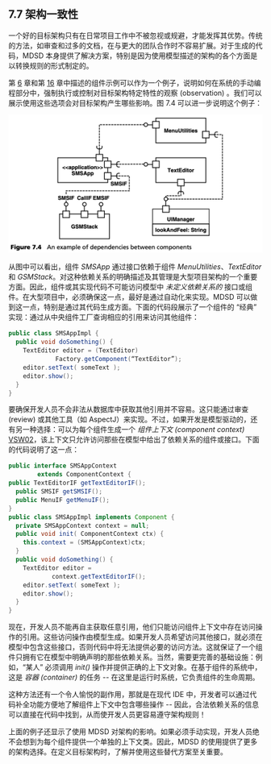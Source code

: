 ## 7.7 架构一致性
一个好的目标架构只有在日常项目工作中不被忽视或规避，才能发挥其优势。传统的方法，如审查和过多的文档，在与更大的团队合作时不容易扩展。对于生成的代码，MDSD 本身提供了解决方案，特别是因为使用模型描述的架构的各个方面是以转换规则的形式制定的。

第 [6](../ch6/0.md) 章和第 [16](../ch16/0.md) 章中描述的组件示例可以作为一个例子，说明如何在系统的手动编程部分中，强制执行或控制对目标架构特定特性的观察 (observation) 。我们可以展示使用这些选项会对目标架构产生哪些影响。图 7.4 可以进一步说明这个例子：

![Figure 7.4](../img/f7.4.png)

从图中可以看出，组件 *SMSApp* 通过接口依赖于组件 *MenuUtilities*、*TextEditor* 和 *GSMStack*。对这种依赖关系的明确描述及其管理是大型项目架构的一个重要方面。因此，组件或其实现代码不可能访问模型中 *未定义依赖关系的* 接口或组件。在大型项目中，必须确保这一点，最好是通过自动化来实现。MDSD 可以做到这一点，特别是通过其代码生成方面。下面的代码段展示了一个组件的 “经典” 实现：通过从中央组件工厂查询相应的引用来访问其他组件：

```java
public class SMSAppImpl {
  public void doSomething() {
    TextEditor editor = (TextEditor)
             Factory.getComponent(“TextEditor”);
    editor.setText( someText );
    editor.show();
  }
}
```
要确保开发人员不会非法从数据库中获取其他引用并不容易。这只能通过审查 (review) 或其他工具（如 AspectJ）来实现。不过，如果开发是模型驱动的，还有另一种选择：可以为每个组件生成一个 *组件上下文 (component context)* [VSW02](../ref.md#vsw02)，该上下文只允许访问那些在模型中给出了依赖关系的组件或接口。下面的代码说明了这一点：

```java
public interface SMSAppContext
        extends ComponentContext {
public TextEditorIF getTextEditorIF();
  public SMSIF getSMSIF();
  public MenuIF getMenuIF();
}
public class SMSAppImpl implements Component {
  private SMSAppContext context = null;
  public void init( ComponentContext ctx) {
    this.context = (SMSAppContext)ctx;
  }
  public void doSomething() {
    TextEditor editor = 
            context.getTextEditorIF();
    editor.setText( someText );
    editor.show();
  }
}
```
现在，开发人员不能再自主获取任意引用，他们只能访问组件上下文中存在访问操作的引用。这些访问操作由模型生成。如果开发人员希望访问其他接口，就必须在模型中包含这些接口，否则代码中将无法提供必要的访问方法。这就保证了一个组件只拥有它在模型中明确声明的那些依赖关系。当然，需要更完善的基础设施：例如，“某人” 必须调用 *init()* 操作并提供正确的上下文对象。在基于组件的系统中，这是 *容器 (container)* 的任务 -- 在这里是运行时系统，它负责组件的生命周期。

这种方法还有一个令人愉悦的副作用，那就是在现代 IDE 中，开发者可以通过代码补全功能方便地了解组件上下文中包含哪些操作 -- 因此，合法依赖关系的信息可以直接在代码中找到，从而使开发人员更容易遵守架构规则！

上面的例子还显示了使用 MDSD 对架构的影响。如果必须手动实现，开发人员绝不会想到为每个组件提供一个单独的上下文类。因此，MDSD 的使用提供了更多的架构选择。在定义目标架构时，了解并使用这些替代方案至关重要。
